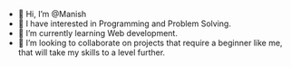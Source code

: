 - 👋 Hi, I’m @Manish
- 👀 I have interested in Programming and Problem Solving.
- 🌱 I’m currently learning Web development.
- 💞️ I’m looking to collaborate on projects that require a beginner like me, that will take my skills to a level further.




<!---
Naprila/Naprila is a ✨ special ✨ repository because its `README.md` (this file) appears on your GitHub profile.
You can click the Preview link to take a look at your changes.
--->
